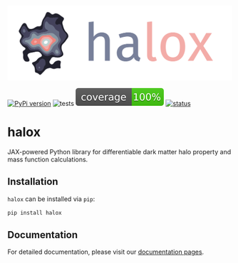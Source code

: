 <div align="center">
<img src="https://raw.githubusercontent.com/fkeruzore/halox/main/logo/logo_text.png" alt="logo"></img>
</div>

[![PyPi version](https://img.shields.io/pypi/v/halox)](https://pypi.org/project/halox)
![tests](https://github.com/fkeruzore/halox/actions/workflows/tests.yml/badge.svg)
![coverage](https://raw.githubusercontent.com/fkeruzore/halox/main/imgs/coverage.svg)
[![status](https://joss.theoj.org/papers/0dbdd503f7c6c2377555c74eb64913f2/status.svg)](https://joss.theoj.org/papers/0dbdd503f7c6c2377555c74eb64913f2)

# halox

JAX-powered Python library for differentiable dark matter halo property and mass function calculations.

## Installation

`halox` can be installed via `pip`:

```bash
pip install halox
```

## Documentation

For detailed documentation, please visit our [documentation pages](https://halox.readthedocs.io/).
